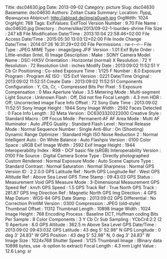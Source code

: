 Title: dsc04630.jpg
Date: 2013-09-02
Category: picture
Slug: dsc04630
Basename: dsc04630
Authors: Zoltan Csala
Summary:
Location: Лурд, Француска
Ablpicurl: http://abload.de/img/a0uwh.jpg
OrgWdth: 1024
OrgHght: 768
Tags:
ExifValues: ExifTool Version Number : 9.70
            File Name : dsc04630.jpg
            Directory : /home/slike/2013/09-02-1-lourdes-shrine
            File Size : 247 kB
            File Modification Date/Time : 2013:10:04 22:58:46+02:00
            File Access Date/Time : 2015:05:30 13:03:12+02:00
            File Inode Change Date/Time : 2014:07:26 16:31:29+02:00
            File Permissions : rw-r--r--
            File Type : JPEG
            MIME Type : image/jpeg
            JFIF Version : 1.01
            Exif Byte Order : Little-endian (Intel, II)
            Image Description :
            Make : SONY
            Camera Model Name : DSC-HX5V
            Orientation : Horizontal (normal)
            X Resolution : 72
            Y Resolution : 72
            Resolution Unit : inches
            Modify Date : 2013:09:02 11:52:51
            Y Cb Cr Positioning : Co-sited
            Exposure Time : 1/125
            F Number : 8.0
            Exposure Program : Program AE
            ISO : 125
            Exif Version : 0221
            Date/Time Original : 2013:09:02 11:52:51
            Create Date : 2013:09:02 11:52:51
            Components Configuration : Y, Cb, Cr, -
            Compressed Bits Per Pixel : 5
            Exposure Compensation : 0
            Max Aperture Value : 3.5
            Metering Mode : Multi-segment
            Light Source : Unknown
            Flash : Off, Did not fire
            Focal Length : 4.3 mm
            HDR : Off; Uncorrected image
            Face Info Offset : 72
            Sony Date Time : 2013:09:02 11:52:51
            Sony Image Height : 1944
            Sony Image Width : 2592
            Faces Detected : 0
            Face Info Length : 32
            Meta Version : DC6303320222000
            Creative Style : Standard
            Macro : Off
            Focus Mode : Permanent-AF
            AF Area Mode : Multi
            AF Illuminator : Auto
            JPEG Quality : Standard
            Flash Level : Normal
            Release Mode : Normal
            Sequence Number : Single
            Anti-Blur : On (Shooting)
            Dynamic Range Optimizer : Standard
            High ISO Noise Reduction 2 : Normal
            Intelligent Auto : On
            White Balance : Auto
            Flashpix Version : 0100
            Color Space : sRGB
            Exif Image Width : 2592
            Exif Image Height : 1944
            Interoperability Index : R98 - DCF basic file (sRGB)
            Interoperability Version : 0100
            File Source : Digital Camera
            Scene Type : Directly photographed
            Custom Rendered : Normal
            Exposure Mode : Auto
            Scene Capture Type : Standard
            Contrast : Normal
            Saturation : Normal
            Sharpness : Normal
            GPS Version ID : 2.2.0.0
            GPS Latitude Ref : North
            GPS Longitude Ref : West
            GPS Altitude Ref : Above Sea Level
            GPS Time Stamp : 09:43:03
            GPS Status : Measurement Void
            GPS Measure Mode : 3-Dimensional Measurement
            GPS Speed Ref : km/h
            GPS Speed : 1.5
            GPS Track Ref : True North
            GPS Track : 281.87
            GPS Img Direction Ref : Magnetic North
            GPS Img Direction : 4
            GPS Map Datum : WGS-84
            GPS Date Stamp : 2013:09:02
            GPS Differential : No Correction
            PrintIM Version : 0300
            Compression : JPEG (old-style)
            Thumbnail Offset : 11312
            Thumbnail Length : 10898
            Image Width : 1024
            Image Height : 768
            Encoding Process : Baseline DCT, Huffman coding
            Bits Per Sample : 8
            Color Components : 3
            Y Cb Cr Sub Sampling : YCbCr4:2:2 (2 1)
            Aperture : 8.0
            GPS Altitude : 362.5 m Above Sea Level
            GPS Date/Time : 2013:09:02 09:43:03Z
            GPS Latitude : 43 deg 5' 52.98" N
            GPS Longitude : 0 deg 3' 24.83" W
            GPS Position : 43 deg 5' 52.98" N, 0 deg 3' 24.83" W
            Image Size : 1024x768
            Shutter Speed : 1/125
            Thumbnail Image : (Binary data 10898 bytes, use -b option to extract)
            Focal Length : 4.3 mm
            Light Value : 12.6
Lang: sr

